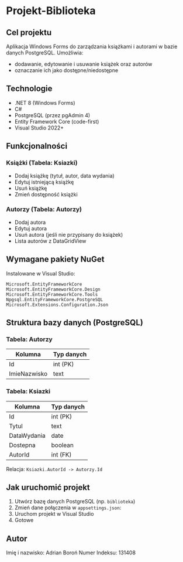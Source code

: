 # Projekt-Biblioteka

## Cel projektu

Aplikacja Windows Forms do zarządzania książkami i autorami w bazie danych PostgreSQL. Umożliwia:
- dodawanie, edytowanie i usuwanie książek oraz autorów
- oznaczanie ich jako dostępne/niedostępne

## Technologie

- .NET 8 (Windows Forms)
- C#
- PostgreSQL (przez pgAdmin 4)
- Entity Framework Core (code-first)
- Visual Studio 2022+

## Funkcjonalności

### Książki (Tabela: Ksiazki)
- Dodaj książkę (tytuł, autor, data wydania)
- Edytuj istniejącą książkę
- Usuń książkę
- Zmień dostępność książki

### Autorzy (Tabela: Autorzy)
- Dodaj autora
- Edytuj autora
- Usuń autora (jeśli nie przypisany do książek)
- Lista autorów z DataGridView

## Wymagane pakiety NuGet

Instalowane w Visual Studio:

```
Microsoft.EntityFrameworkCore
Microsoft.EntityFrameworkCore.Design
Microsoft.EntityFrameworkCore.Tools
Npgsql.EntityFrameworkCore.PostgreSQL
Microsoft.Extensions.Configuration.Json
```

## Struktura bazy danych (PostgreSQL)

### Tabela: Autorzy
| Kolumna     | Typ danych |
|-------------|-------------|
| Id          | int (PK)    |
| ImieNazwisko| text        |

### Tabela: Ksiazki
| Kolumna      | Typ danych |
|--------------|-------------|
| Id           | int (PK)    |
| Tytul        | text        |
| DataWydania  | date        |
| Dostepna     | boolean     |
| AutorId      | int (FK)    |

Relacja: `Ksiazki.AutorId -> Autorzy.Id`

## Jak uruchomić projekt

1. Utwórz bazę danych PostgreSQL (np. `biblioteka`)
2. Zmień dane połączenia w `appsettings.json`:
3. Uruchom projekt w Visual Studio 
4. Gotowe

## Autor
Imię i nazwisko: Adrian Boroń
Numer Indeksu: 131408

